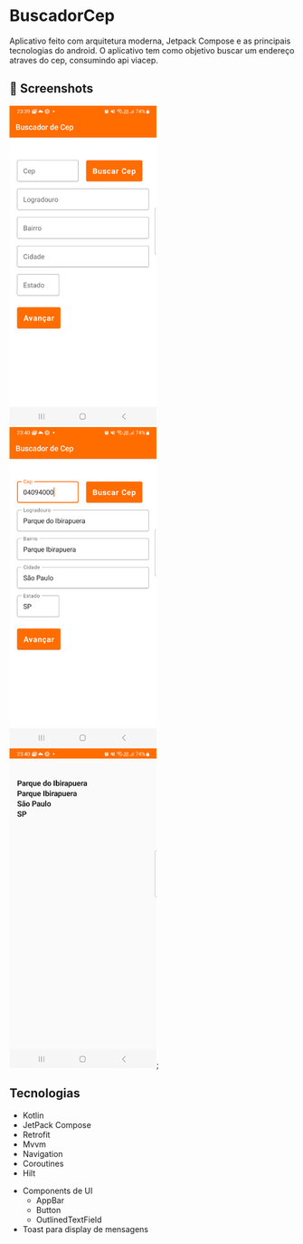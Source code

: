 # BuscadorCep
Aplicativo feito com arquitetura moderna, Jetpack Compose e as principais tecnologias do android.
O aplicativo tem como objetivo buscar um endereço atraves do cep, consumindo api viacep.


## :camera_flash: Screenshots
<!-- You can add more screenshots here if you like -->
<img src="/result/img_1.png" width="260">&emsp;<img src="/result/img_2.png" width="260">&emsp;<img src="/result/img_3.png" width="260">;

## Tecnologias
* Kotlin
* JetPack Compose
* Retrofit
* Mvvm
* Navigation
* Coroutines
* Hilt    
- Components de UI
    - AppBar     
    - Button
    - OutlinedTextField   
- Toast para display de mensagens
